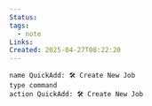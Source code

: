 ```yaml
---
Status: 
tags:
  - note
Links: 
Created: 2025-04-27T08:22:20
---
```

```button
name QuickAdd: 🛠 Create New Job
type command
action QuickAdd: 🛠 Create New Job
```
